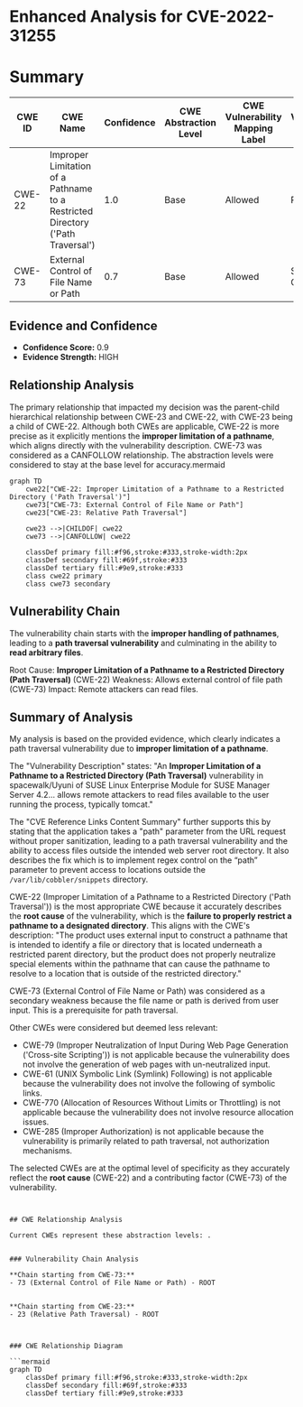 # Enhanced Analysis for CVE-2022-31255

# Summary
| CWE ID | CWE Name | Confidence | CWE Abstraction Level | CWE Vulnerability Mapping Label | CWE-Vulnerability Mapping Notes |
|---|---|---|---|---|---|
| CWE-22 | Improper Limitation of a Pathname to a Restricted Directory ('Path Traversal') | 1.0 | Base | Allowed | Primary CWE |
| CWE-73 | External Control of File Name or Path | 0.7 | Base | Allowed | Secondary Candidate |

## Evidence and Confidence

*   **Confidence Score:** 0.9
*   **Evidence Strength:** HIGH

## Relationship Analysis
The primary relationship that impacted my decision was the parent-child hierarchical relationship between CWE-23 and CWE-22, with CWE-23 being a child of CWE-22. Although both CWEs are applicable, CWE-22 is more precise as it explicitly mentions the **improper limitation of a pathname**, which aligns directly with the vulnerability description. CWE-73 was considered as a CANFOLLOW relationship. The abstraction levels were considered to stay at the base level for accuracy.mermaid
```mermaid
graph TD
    cwe22["CWE-22: Improper Limitation of a Pathname to a Restricted Directory ('Path Traversal')"]
    cwe73["CWE-73: External Control of File Name or Path"]
    cwe23["CWE-23: Relative Path Traversal"]
    
    cwe23 -->|CHILDOF| cwe22
    cwe73 -->|CANFOLLOW| cwe22
    
    classDef primary fill:#f96,stroke:#333,stroke-width:2px
    classDef secondary fill:#69f,stroke:#333
    classDef tertiary fill:#9e9,stroke:#333
    class cwe22 primary
    class cwe73 secondary

```


## Vulnerability Chain
The vulnerability chain starts with the **improper handling of pathnames**, leading to a **path traversal vulnerability** and culminating in the ability to **read arbitrary files**.

Root Cause: **Improper Limitation of a Pathname to a Restricted Directory (Path Traversal)** (CWE-22)
Weakness: Allows external control of file path (CWE-73)
Impact: Remote attackers can read files.

## Summary of Analysis
My analysis is based on the provided evidence, which clearly indicates a path traversal vulnerability due to **improper limitation of a pathname**.

The "Vulnerability Description" states: "An **Improper Limitation of a Pathname to a Restricted Directory (Path Traversal)** vulnerability in spacewalk/Uyuni of SUSE Linux Enterprise Module for SUSE Manager Server 4.2... allows remote attackers to read files available to the user running the process, typically tomcat."

The "CVE Reference Links Content Summary" further supports this by stating that the application takes a "path" parameter from the URL request without proper sanitization, leading to a path traversal vulnerability and the ability to access files outside the intended web server root directory. It also describes the fix which is to implement regex control on the “path” parameter to prevent access to locations outside the `/var/lib/cobbler/snippets` directory.

CWE-22 (Improper Limitation of a Pathname to a Restricted Directory ('Path Traversal')) is the most appropriate CWE because it accurately describes the **root cause** of the vulnerability, which is the **failure to properly restrict a pathname to a designated directory**. This aligns with the CWE's description: "The product uses external input to construct a pathname that is intended to identify a file or directory that is located underneath a restricted parent directory, but the product does not properly neutralize special elements within the pathname that can cause the pathname to resolve to a location that is outside of the restricted directory."

CWE-73 (External Control of File Name or Path) was considered as a secondary weakness because the file name or path is derived from user input. This is a prerequisite for path traversal.

Other CWEs were considered but deemed less relevant:

*   CWE-79 (Improper Neutralization of Input During Web Page Generation ('Cross-site Scripting')) is not applicable because the vulnerability does not involve the generation of web pages with un-neutralized input.
*   CWE-61 (UNIX Symbolic Link (Symlink) Following) is not applicable because the vulnerability does not involve the following of symbolic links.
*   CWE-770 (Allocation of Resources Without Limits or Throttling) is not applicable because the vulnerability does not involve resource allocation issues.
*   CWE-285 (Improper Authorization) is not applicable because the vulnerability is primarily related to path traversal, not authorization mechanisms.

The selected CWEs are at the optimal level of specificity as they accurately reflect the **root cause** (CWE-22) and a contributing factor (CWE-73) of the vulnerability.
```


## CWE Relationship Analysis

Current CWEs represent these abstraction levels: .


### Vulnerability Chain Analysis

**Chain starting from CWE-73:**
- 73 (External Control of File Name or Path) - ROOT


**Chain starting from CWE-23:**
- 23 (Relative Path Traversal) - ROOT



### CWE Relationship Diagram

```mermaid
graph TD
    classDef primary fill:#f96,stroke:#333,stroke-width:2px
    classDef secondary fill:#69f,stroke:#333
    classDef tertiary fill:#9e9,stroke:#333
```